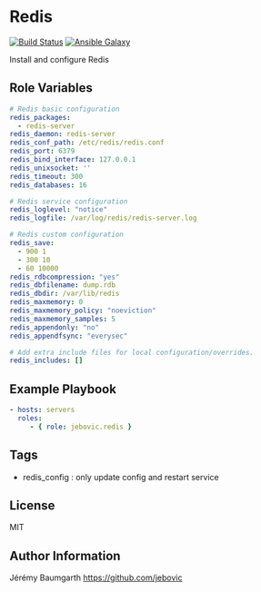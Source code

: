Redis
=====

[![Build Status](https://travis-ci.org/jebovic/ansible-redis.svg?branch=master)](https://travis-ci.org/jebovic/ansible-redis) [![Ansible Galaxy](https://img.shields.io/badge/galaxy-jebovic.redis-blue.svg?style=flat)](https://galaxy.ansible.com/jebovic/redis)

Install and configure Redis

Role Variables
--------------

```yaml
# Redis basic configuration
redis_packages:
  - redis-server
redis_daemon: redis-server
redis_conf_path: /etc/redis/redis.conf
redis_port: 6379
redis_bind_interface: 127.0.0.1
redis_unixsocket: ''
redis_timeout: 300
redis_databases: 16

# Redis service configuration
redis_loglevel: "notice"
redis_logfile: /var/log/redis/redis-server.log

# Redis custom configuration
redis_save:
  - 900 1
  - 300 10
  - 60 10000
redis_rdbcompression: "yes"
redis_dbfilename: dump.rdb
redis_dbdir: /var/lib/redis
redis_maxmemory: 0
redis_maxmemory_policy: "noeviction"
redis_maxmemory_samples: 5
redis_appendonly: "no"
redis_appendfsync: "everysec"

# Add extra include files for local configuration/overrides.
redis_includes: []
```

Example Playbook
----------------

```yaml
- hosts: servers
  roles:
     - { role: jebovic.redis }
```

Tags
----

* redis_config : only update config and restart service

License
-------

MIT

Author Information
------------------

Jérémy Baumgarth https://github.com/jebovic
